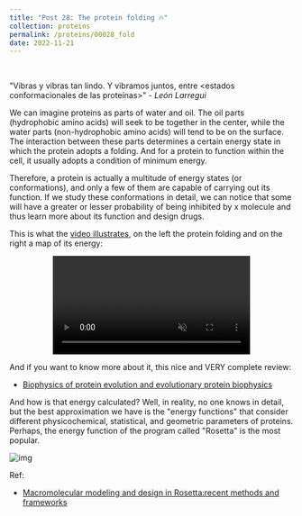 ```yaml
---
title: "Post 28: The protein folding 🔥"
collection: proteins
permalink: /proteins/00028_fold
date: 2022-11-21
---
```


&nbsp;


"Vibras y vibras tan lindo. Y vibramos juntos, entre <estados conformacionales de las proteínas>" - *León Larregui*

We can imagine proteins as parts of water and oil. The oil parts (hydrophobic amino acids) will seek to be together in the center, while the water parts (non-hydrophobic amino acids) will tend to be on the surface. The interaction between these parts determines a certain energy state in which the protein adopts a folding. And for a protein to function within the cell, it usually adopts a condition of minimum energy.

Therefore, a protein is actually a multitude of energy states (or conformations), and only a few of them are capable of carrying out its function. If we study these conformations in detail, we can notice that some will have a greater or lesser probability of being inhibited by x molecule and thus learn more about its function and design drugs.

This is what the [video illustrates](https://youtu.be/YANAso8Jxrk), on the left the protein folding and on the right a map of its energy: 

<div>
<center>
<video width="350" autoplay="autoplay" loop="true" controls muted>
  <source src="/images/proteins/00027_energy.mp4" type="video/mp4">
  Your browser does not support the video tag.
</video>
</center>
</div>

And if you want to know more about it, this nice and VERY complete review:
* [Biophysics of protein evolution and evolutionary protein biophysics](https://royalsocietypublishing.org/doi/10.1098/rsif.2014.0419)


And how is that energy calculated? Well, in reality, no one knows in detail, but the best approximation we have is the "energy functions" that consider different physicochemical, statistical, and geometric parameters of proteins. Perhaps, the energy function of the program called "Rosetta" is the most popular.

![img](/images/proteins/00027_energy.jpg)

Ref: 
* [Macromolecular modeling and design in Rosetta:recent methods and frameworks](https://www.nature.com/articles/s41592-020-0848-2)



